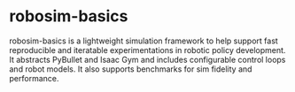 # robosim-basics

robosim-basics is a lightweight simulation framework to help support fast reproducible and iteratable experimentations in robotic policy development. It abstracts PyBullet and Isaac Gym and includes configurable control loops and robot models. It also supports benchmarks for sim fidelity and performance.